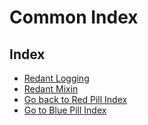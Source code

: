 # Common Index

## Index
* [Redant Logging](./logging.md)
* [Redant Mixin](./mixin.md)
* [Go back to Red Pill Index](../../RPIndex.md)
* [Go to Blue Pill Index](../../BPIndex.md)
